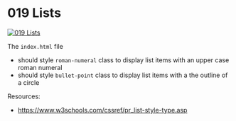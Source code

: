 # 019 Lists

[![019 Lists](https://img.youtube.com/vi/tlScAMXZj2k/0.jpg)](https://www.youtube.com/watch?v=tlScAMXZj2k)

The `index.html` file
- should style `roman-numeral` class to display list items with an upper case roman numeral
- should style `bullet-point` class to display list items with a the outline of a circle

Resources:
- https://www.w3schools.com/cssref/pr_list-style-type.asp
